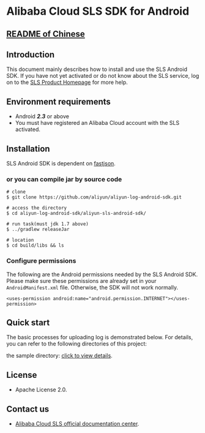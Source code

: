 ﻿# Alibaba Cloud SLS SDK for Android

## [README of Chinese](https://github.com/aliyun/aliyun-log-android-sdk/blob/master/README-CN.md)

## Introduction

This document mainly describes how to install and use the SLS Android SDK. If you have not yet activated or do not know about the SLS service, log on to the [SLS Product Homepage](https://www.aliyun.com/product/sls/) for more help.

## Environment requirements

- Android ***2.3*** or above
- You must have registered an Alibaba Cloud account with the SLS activated.

## Installation

SLS Android SDK is dependent on [fastjson](https://github.com/alibaba/fastjson). 

### or you can compile jar by source code
```
# clone
$ git clone https://github.com/aliyun/aliyun-log-android-sdk.git

# access the directory
$ cd aliyun-log-android-sdk/aliyun-sls-android-sdk/

# run task(must jdk 1.7 above)
$ ../gradlew releaseJar

# location
$ cd build/libs && ls
```

### Configure permissions

The following are the Android permissions needed by the SLS Android SDK. Please make sure these permissions are already set in your `AndroidManifest.xml` file. Otherwise, the SDK will not work normally.

```
<uses-permission android:name="android.permission.INTERNET"></uses-permission>
```

## Quick start

The basic processes for uploading log is demonstrated below. For details, you can refer to the following directories of this project:

the sample directory: [click to view details](https://github.com/aliyun/aliyun-log-android-sdk/tree/master/app).


## License

* Apache License 2.0.

## Contact us

* [Alibaba Cloud SLS official documentation center](https://www.aliyun.com/product/sls/).
